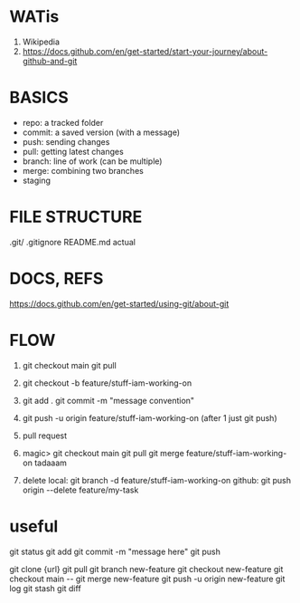 # WATis

1. Wikipedia 
2. https://docs.github.com/en/get-started/start-your-journey/about-github-and-git

# BASICS

- repo: a tracked folder
- commit: a saved version (with a message)
- push: sending changes 
- pull: getting latest changes
- branch: line of work (can be multiple)
- merge: combining two branches
- staging

# FILE STRUCTURE
.git/
.gitignore
README.md
actual


# DOCS, REFS
https://docs.github.com/en/get-started/using-git/about-git

# FLOW
1. git checkout main
git pull

2. git checkout -b feature/stuff-iam-working-on

3. git add .
git commit -m "message convention"

4. git push -u origin feature/stuff-iam-working-on
(after 1 just git push)

5. pull request 

6. magic>
git checkout main
git pull
git merge feature/stuff-iam-working-on
 tadaaam
 
7. delete 
local:  git branch -d feature/stuff-iam-working-on
github: git push origin --delete feature/my-task

# useful
git status
git add
git commit -m "message here"
git push

git clone {url}
git pull
git branch new-feature
git checkout new-feature
git checkout main -- git merge new-feature
git push -u origin new-feature
git log
git stash
git diff

